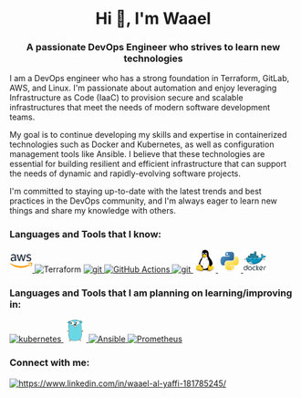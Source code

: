 <h1 align="center">Hi 👋, I'm Waael</h1>
<h3 align="center">A passionate DevOps Engineer who strives to learn new technologies</h3>

 I am a DevOps engineer who has a strong foundation in Terraform, GitLab, AWS, and Linux. I'm passionate about automation and enjoy leveraging Infrastructure as Code (IaaC) to provision secure and scalable infrastructures that meet the needs of modern software development teams.

My goal is to continue developing my skills and expertise in containerized technologies such as Docker and Kubernetes, as well as configuration management tools like Ansible. I believe that these technologies are essential for building resilient and efficient infrastructure that can support the needs of dynamic and rapidly-evolving software projects.

I'm committed to staying up-to-date with the latest trends and best practices in the DevOps community, and I'm always eager to learn new things and share my knowledge with others.

<h3 align="left">Languages and Tools that I know:</h3>
<p align="left"> <a href="https://aws.amazon.com" target="_blank" rel="noreferrer"> <img src="https://raw.githubusercontent.com/devicons/devicon/master/icons/amazonwebservices/amazonwebservices-original-wordmark.svg" alt="aws" width="40" height="40"/> </a> </a href="https://www.terraform.io/" target="_blank" rel="noreferrer">  <img src="https://opensenselabs.com/sites/default/files/inline-images/terraform.png" alt="Terraform" width="40" height="40" > </a> <a href="https://www.docker.com/" target="_blank" rel="noreferrer"> <img src="https://www.vectorlogo.zone/logos/gitlab/gitlab-icon.svg" alt="git" width="40" height="40"/> </a> <a href="https://github.com/features/actions" target="_blank" rel="noreferrer"> <img src="https://avatars.githubusercontent.com/u/44036562?s=200&v=4" alt="GitHub Actions" width="40" height="40"/> </a> <a href="https://git-scm.com/" target="_blank" rel="noreferrer"> <img src="https://www.vectorlogo.zone/logos/git-scm/git-scm-icon.svg" alt="git" width="40" height="40"/> </a> <a href="https://www.linux.org/" target="_blank" rel="noreferrer"> <img src="https://raw.githubusercontent.com/devicons/devicon/master/icons/linux/linux-original.svg" alt="linux" width="40" height="40"/> </a> <a href="https://www.python.org" target="_blank" rel="noreferrer"> <img src="https://raw.githubusercontent.com/devicons/devicon/master/icons/python/python-original.svg" alt="python" width="40" height="40"/> </a> <a href="https://www.docker.com/" target="_blank" rel="noreferrer"> <img src="https://raw.githubusercontent.com/devicons/devicon/master/icons/docker/docker-original-wordmark.svg" alt="docker" width="40" height="40"/> </a> </p>

<h3 align="left">Languages and Tools that I am planning on learning/improving in:</h3>
<p align="left"> <a href="https://kubernetes.io" target="_blank" rel="noreferrer"> <img src="https://www.vectorlogo.zone/logos/kubernetes/kubernetes-icon.svg" alt="kubernetes" width="40" height="40"/> <a href="https://golang.org" target="_blank" rel="noreferrer"> <img src="https://raw.githubusercontent.com/devicons/devicon/master/icons/go/go-original.svg" alt="go" width="40" height="40"/> </a> <a href="https://www.ansible.com" target="_blank" rel="noreferrer"> <img src="https://upload.wikimedia.org/wikipedia/commons/2/24/Ansible_logo.svg" alt="Ansible" width="40" height="40"/> <a href="https://prometheus.io" target="_blank" rel="noreferrer"> <img src="https://upload.wikimedia.org/wikipedia/commons/thumb/3/38/Prometheus_software_logo.svg/1200px-Prometheus_software_logo.svg.png" alt="Prometheus" width="40" height="40"/> </a> </p>
 
<h3 align="left">Connect with me:</h3>
<p align="left">
<a href="https://linkedin.com/in/https://www.linkedin.com/in/waael-al-yaffi-181785245/" target="blank"><img align="center" src="https://raw.githubusercontent.com/rahuldkjain/github-profile-readme-generator/master/src/images/icons/Social/linked-in-alt.svg" alt="https://www.linkedin.com/in/waael-al-yaffi-181785245/" height="30" width="40" /> 
</p>
